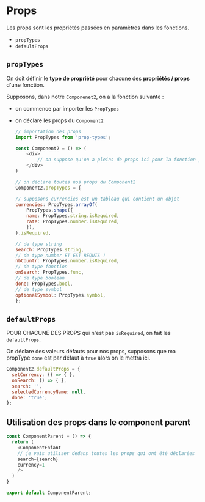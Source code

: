 # Props

Les props sont les propriétés passées en paramètres dans les fonctions.

  - `propTypes`
  - `defaultProps`


## `propTypes`
On doit définir le **type de propriété** pour chacune des **propriétés / props** d'une fonction.

Supposons, dans notre `Componenet2`, on a la fonction suivante :

 - on commence par importer les `PropTypes`
 - on déclare les props du `Compoment2`

    ```js
    // importation des props
    import PropTypes from 'prop-types';

    const Component2 = () => (
        <div>
            // on suppose qu'on a pleins de props ici pour la fonction pour pouvoir faire le PropTypes
        </div>
    )

    // on déclare toutes nos props du Component2
    Component2.propTypes = {
    
    // supposons currencies est un tableau qui contient un objet
    currencies: PropTypes.arrayOf(
        PropTypes.shape({
        name: PropTypes.string.isRequired,
        rate: PropTypes.number.isRequired,
        }),
    ).isRequired,

    // de type string
    search: PropTypes.string,
    // de type number ET EST REQUIS !
    nbCountr: PropTypes.number.isRequired,
    // de type fonction
    onSearch: PropTypes.func,
    // de type boolean
    done: PropTypes.bool,
    // de type symbol
    optionalSymbol: PropTypes.symbol,
    };
    ```

## `defaultProps`

POUR CHACUNE DES PROPS qui n'est pas `isRequired`, on fait les `defaultProps`.

On déclare des valeurs défauts pour nos props, supposons que ma propType `done` est par défaut à `true` alors on le mettra ici.

  ```js
  Component2.defaultProps = {
    setCurrency: () => { },
    onSearch: () => { },
    search: '',
    selectedCurrencyName: null,
    done: 'true';
  };
  ```


## Utilisation des props dans le component parent

```js
const ComponentParent = () => {
  return (
    <ComponentEnfant
    // je vais utiliser dedans toutes les props qui ont été déclarées
    search={search}
    currency=1
    />
  )
}

export default ComponentParent;
```

